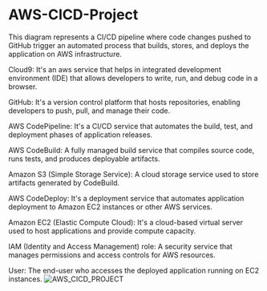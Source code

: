 # AWS-CICD-Project
This diagram represents a CI/CD pipeline where code changes pushed to GitHub trigger an automated process that builds, stores, and deploys the application on AWS infrastructure.

Cloud9: It's an aws service that helps in integrated development environment (IDE) that allows developers to write, run, and debug code in a browser.

GitHub: It's a version control platform that hosts repositories, enabling developers to push, pull, and manage their code.

AWS CodePipeline: It's a CI/CD service that automates the build, test, and deployment phases of application releases.

AWS CodeBuild: A fully managed build service that compiles source code, runs tests, and produces deployable artifacts.

Amazon S3 (Simple Storage Service): A cloud storage service used to store artifacts generated by CodeBuild.

AWS CodeDeploy: It's a deployment service that automates application deployment to Amazon EC2 instances or other AWS services.

Amazon EC2 (Elastic Compute Cloud): It's a cloud-based virtual server used to host applications and provide compute capacity.

IAM (Identity and Access Management) role: A security service that manages permissions and access controls for AWS resources.

User: The end-user who accesses the deployed application running on EC2 instances.
![AWS_CICD_PROJECT](https://github.com/user-attachments/assets/6369bfdf-4deb-40d1-aae7-758331b16199)
